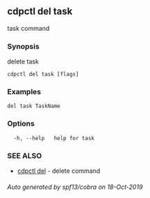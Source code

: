 ## cdpctl del task

task command

### Synopsis

delete task

```
cdpctl del task [flags]
```

### Examples

```
del task TaskName
```

### Options

```
  -h, --help   help for task
```

### SEE ALSO

* [cdpctl del](cdpctl_del.md)	 - delete command

###### Auto generated by spf13/cobra on 18-Oct-2019
